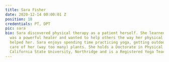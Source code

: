 ```yaml
---
title: Sara Fisher
date: 2020-12-14 00:00:01 Z
position: 18
credentials: PT, DPT
pic: sara
bio: Sara discovered physical therapy as a patient herself. She learned that movement
  was a powerful healer and wanted to help others the way her physical therapist had
  helped her. Sara enjoys spending time practicing yoga, getting outdoors and taking
  care of her (way too many) plants. She holds a Doctorate in Physical Therapy from
  California State University, Northridge and is a Registered Yoga Teacher.
---
```

